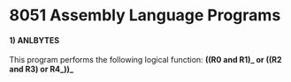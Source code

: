 # 8051 Assembly Language Programs
#### 1) ANLBYTES
This program performs the following logical function: **((R0 and R1)_ or ((R2 and R3) or R4_))_**

